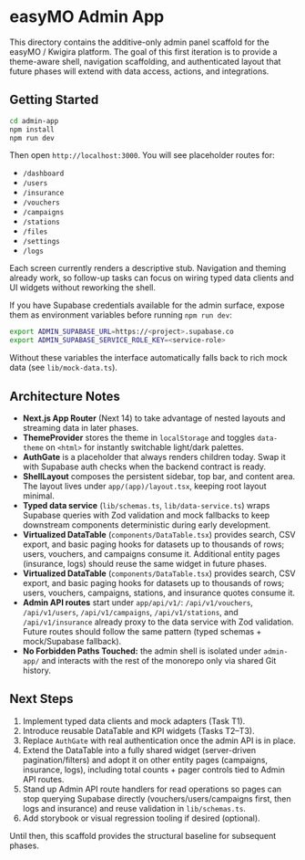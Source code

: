 # easyMO Admin App

This directory contains the additive-only admin panel scaffold for the easyMO / Kwigira platform. The goal of this first iteration is to provide a theme-aware shell, navigation scaffolding, and authenticated layout that future phases will extend with data access, actions, and integrations.

## Getting Started

```bash
cd admin-app
npm install
npm run dev
```

Then open `http://localhost:3000`. You will see placeholder routes for:

- `/dashboard`
- `/users`
- `/insurance`
- `/vouchers`
- `/campaigns`
- `/stations`
- `/files`
- `/settings`
- `/logs`

Each screen currently renders a descriptive stub. Navigation and theming already work, so follow-up tasks can focus on wiring typed data clients and UI widgets without reworking the shell.

If you have Supabase credentials available for the admin surface, expose them as environment variables before running `npm run dev`:

```bash
export ADMIN_SUPABASE_URL=https://<project>.supabase.co
export ADMIN_SUPABASE_SERVICE_ROLE_KEY=<service-role>
```

Without these variables the interface automatically falls back to rich mock data (see `lib/mock-data.ts`).

## Architecture Notes

- **Next.js App Router** (Next 14) to take advantage of nested layouts and streaming data in later phases.
- **ThemeProvider** stores the theme in `localStorage` and toggles `data-theme` on `<html>` for instantly switchable light/dark palettes.
- **AuthGate** is a placeholder that always renders children today. Swap it with Supabase auth checks when the backend contract is ready.
- **ShellLayout** composes the persistent sidebar, top bar, and content area. The layout lives under `app/(app)/layout.tsx`, keeping root layout minimal.
- **Typed data service** (`lib/schemas.ts`, `lib/data-service.ts`) wraps Supabase queries with Zod validation and mock fallbacks to keep downstream components deterministic during early development.
- **Virtualized DataTable** (`components/DataTable.tsx`) provides search, CSV export, and basic paging hooks for datasets up to thousands of rows; users, vouchers, and campaigns consume it. Additional entity pages (insurance, logs) should reuse the same widget in future phases.
- **Virtualized DataTable** (`components/DataTable.tsx`) provides search, CSV export, and basic paging hooks for datasets up to thousands of rows; users, vouchers, campaigns, stations, and insurance quotes consume it.
- **Admin API routes** start under `app/api/v1/`: `/api/v1/vouchers`, `/api/v1/users`, `/api/v1/campaigns`, `/api/v1/stations`, and `/api/v1/insurance` already proxy to the data service with Zod validation. Future routes should follow the same pattern (typed schemas + mock/Supabase fallback).
- **No Forbidden Paths Touched:** the admin shell is isolated under `admin-app/` and interacts with the rest of the monorepo only via shared Git history.

## Next Steps

1. Implement typed data clients and mock adapters (Task T1).
2. Introduce reusable DataTable and KPI widgets (Tasks T2–T3).
3. Replace `AuthGate` with real authentication once the admin API is in place.
4. Extend the DataTable into a fully shared widget (server-driven pagination/filters) and adopt it on other entity pages (campaigns, insurance, logs), including total counts + pager controls tied to Admin API routes.
5. Stand up Admin API route handlers for read operations so pages can stop querying Supabase directly (vouchers/users/campaigns first, then logs and insurance) and reuse validation in `lib/schemas.ts`.
6. Add storybook or visual regression tooling if desired (optional).

Until then, this scaffold provides the structural baseline for subsequent phases.
